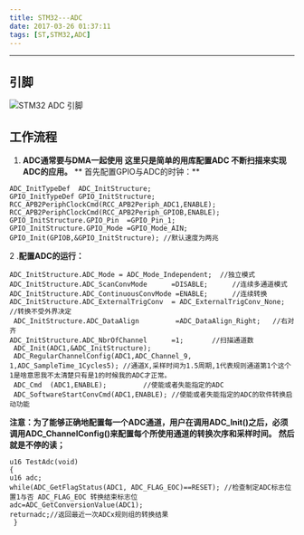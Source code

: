 ```yaml
---
title: STM32---ADC
date: 2017-03-26 01:37:11
tags: [ST,STM32,ADC]
---
```

- - -
## 引脚
![STM32 ADC 引脚][1]
## 工作流程
1. **ADC通常要与DMA一起使用 这里只是简单的用库配置ADC 不断扫描来实现ADC的应用。**
** 首先配置GPIO与ADC的时钟：**

<!--more-->

```
ADC_InitTypeDef  ADC_InitStructure; 
GPIO_InitTypeDef GPIO_InitStructure;
RCC_APB2PeriphClockCmd(RCC_APB2Periph_ADC1,ENABLE); 
RCC_APB2PeriphClockCmd(RCC_APB2Periph_GPIOB,ENABLE);
GPIO_InitStructure.GPIO_Pin  =GPIO_Pin_1; 
GPIO_InitStructure.GPIO_Mode =GPIO_Mode_AIN; 
GPIO_Init(GPIOB,&GPIO_InitStructure); //默认速度为两兆
```
2 .**配置ADC的运行：**
```
ADC_InitStructure.ADC_Mode = ADC_Mode_Independent;  //独立模式 
ADC_InitStructure.ADC_ScanConvMode      =DISABLE;      //连续多通道模式 
ADC_InitStructure.ADC_ContinuousConvMode =ENABLE;      //连续转换 
ADC_InitStructure.ADC_ExternalTrigConv  = ADC_ExternalTrigConv_None; //转换不受外界决定
 ADC_InitStructure.ADC_DataAlign         =ADC_DataAlign_Right;   //右对齐 
ADC_InitStructure.ADC_NbrOfChannel      =1;       //扫描通道数
 ADC_Init(ADC1,&ADC_InitStructure);
 ADC_RegularChannelConfig(ADC1,ADC_Channel_9, 1,ADC_SampleTime_1Cycles5); //通道X,采样时间为1.5周期,1代表规则通道第1个这个1是啥意思我不太清楚只有是1的时候我的ADC才正常。
 ADC_Cmd  (ADC1,ENABLE);         //使能或者失能指定的ADC
 ADC_SoftwareStartConvCmd(ADC1,ENABLE); //使能或者失能指定的ADC的软件转换启动功能
```
**注意：为了能够正确地配置每一个ADC通道，用户在调用ADC_Init()之后，必须调用ADC_ChannelConfig()来配置每个所使用通道的转换次序和采样时间。**
**然后就是不停的读；**
```
u16 TestAdc(void) 
{ 
u16 adc; 
while(ADC_GetFlagStatus(ADC1, ADC_FLAG_EOC)==RESET); //检查制定ADC标志位置1与否 ADC_FLAG_EOC 转换结束标志位 
adc=ADC_GetConversionValue(ADC1);
returnadc;//返回最近一次ADCx规则组的转换结果
 }
```

[1]:http://upload-images.jianshu.io/upload_images/1736256-98eeb51f671b5b77.png?imageMogr2/auto-orient/strip%7CimageView2/2/w/1240